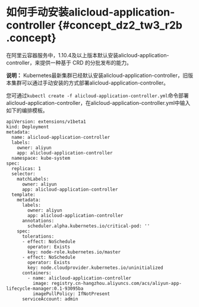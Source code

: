 # 如何手动安装alicloud-application-controller {#concept_dz2_tw3_r2b .concept}

在阿里云容器服务中，1.10.4及以上版本默认安装alicloud-application-controller，来提供一种基于 CRD 的分批发布的能力。

**说明：** Kubernetes最新集群已经默认安装alicloud-application-controller，旧版本集群可以通过手动安装的方式部署alicloud-application-controller。

您可通过`kubectl create -f alicloud-application-controller.yml`命令部署alicloud-application-controller，在alicloud-application-controller.yml中输入如下的编排模板。

```
apiVersion: extensions/v1beta1
kind: Deployment
metadata:
  name: alicloud-application-controller
  labels:
    owner: aliyun
    app: alicloud-application-controller
  namespace: kube-system
spec:
  replicas: 1
  selector:
    matchLabels:
      owner: aliyun
      app: alicloud-application-controller
  template:
    metadata:
      labels:
        owner: aliyun
        app: alicloud-application-controller
      annotations:
        scheduler.alpha.kubernetes.io/critical-pod: ''
    spec:
      tolerations:
      - effect: NoSchedule
        operator: Exists
        key: node-role.kubernetes.io/master
      - effect: NoSchedule
        operator: Exists
        key: node.cloudprovider.kubernetes.io/uninitialized
      containers:
        - name: alicloud-application-controller
          image: registry.cn-hangzhou.aliyuncs.com/acs/aliyun-app-lifecycle-manager:0.1-93095ba
          imagePullPolicy: IfNotPresent
      serviceAccount: admin
```

